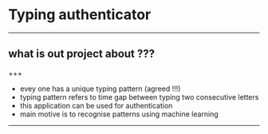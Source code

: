 # Typing authenticator

---
## what is out project about ???

+++
* evey one has a unique typing pattern (agreed !!!)
* typing pattern refers to time gap between typing two consecutive letters
* this application can be used for authentication
* main motive is to recognise patterns using machine learning

---




